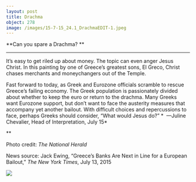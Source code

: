 ```yaml
---
layout: post
title: Drachma
object: 278
image: /images/15-7-15_24.1_DrachmaEDIT-1.jpeg
---
```

**Can you spare a Drachma? **

****

It’s easy to get riled up about money. The topic can even anger Jesus Christ. In this painting by one of Greece’s greatest sons, El Greco, Christ chases merchants and moneychangers out of the Temple. 

Fast forward to today, as Greek and Eurozone officials scramble to rescue Greece’s failing economy. The Greek population is passionately divided about whether to keep the euro or return to the drachma. Many Greeks want Eurozone support, but don’t want to face the austerity measures that accompany yet another bailout. With difficult choices and repercussions to face, perhaps Greeks should consider, “What would Jesus do?”
 *  —Juline Chevalier, Head of Interpretation, July 15*

**

Photo credit: *The National Herald*

News source: Jack Ewing, “Greece’s Banks Are Next in Line for a European Bailout,” *The New York Times*, July 13, 2015

![]({{siteurl.base}}/images/15-7-15_24.1_DrachmaEDIT-1.jpeg)
